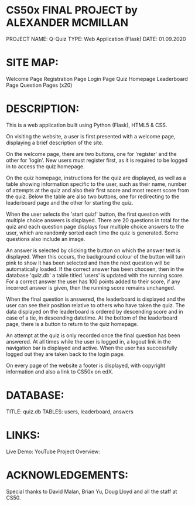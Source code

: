 CS50x FINAL PROJECT by ALEXANDER MCMILLAN
===================================================================================================

PROJECT NAME: Q-Quiz
TYPE: Web Application (Flask)
DATE: 01.09.2020


SITE MAP:
========

Welcome Page
Registration Page
Login Page
Quiz Homepage
Leaderboard Page
Question Pages (x20)


DESCRIPTION:
===========

This is a web application built using Python (Flask), HTML5 & CSS.

On visiting the website, a user is first presented with a welcome page, displaying a brief
description of the site.

On the welcome page, there are two buttons, one for 'register' and the other for 'login'.
New users must register first, as it is required to be logged in to access the quiz homepage.

On the quiz homepage, instructions for the quiz are displayed, as well as a table showing
information specific to the user, such as their name, number of attempts at the quiz and
also their first score and most recent score from the quiz. Below the table are also two
buttons, one for redirecting to the leaderboard page and the other for starting the quiz.

When the user selects the 'start quiz!' button, the first question with multiple choice
answers is displayed. There are 20 questions in total for the quiz and each question page
displays four multiple choice answers to the user, which are randomly sorted each time the
quiz is generated. Some questions also include an image.

An answer is selected by clicking the button on which the answer text is displayed. When this
occurs, the background colour of the button will turn pink to show it has been selected and
then the next question will be automatically loaded. If the correct answer has been choosen,
then in the database 'quiz.db' a table titled 'users' is updated with the running score.
For a correct answer the user has 100 points added to their score, if any incorrect answer is
given, then the running score remains unchanged.

When the final question is answered, the leaderboard is displayed and the user can see their
position relative to others who have taken the quiz. The data displayed on the leaderboard
is ordered by descending score and in case of a tie, in descending datetime. At the bottom of
the leaderboard page, there is a button to return to the quiz homepage.

An attempt at the quiz is only recorded once the final question has been answered.
At all times while the user is logged in, a logout link in the navigation bar is displayed and
active. When the user has successfully logged out they are taken back to the login page.

On every page of the website a footer is displayed, with copyright information and also
a link to CS50x on edX.


DATABASE:
========

TITLE: quiz.db
TABLES: users, leaderboard, answers


LINKS:
=====

Live Demo:
YouTube Project Overview:


ACKNOWLEDGEMENTS:
===============

Special thanks to David Malan, Brian Yu, Doug Lloyd and all the staff at CS50.
